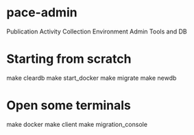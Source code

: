 # pace-admin
Publication Activity Collection Environment Admin Tools and DB

# Starting from scratch

  make cleardb
  make start_docker
  make migrate
  make newdb

# Open some terminals

  make docker
  make client
  make migration_console